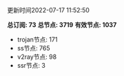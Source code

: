 更新时间2022-07-17 11:52:50

**总订阅: 73**
**总节点: 3719**
**有效节点: 1037**
- trojan节点: 171
- ss节点: 765
- v2ray节点: 98
- ssr节点: 3

